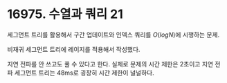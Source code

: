 # 16975. 수열과 쿼리 21

세그먼트 트리를 활용해서 구간 업데이트와 인덱스 쿼리를 $O(logN)$에 시행하는 문제.

비재귀 세그먼트 트리에 레이지를 적용해서 작성했다.

지연 전파를 안 쓰고도 풀 수 있다고 한다. 실제로 문제의 시간 제한은 2초이고 지연 전파 세그먼트 트리는 48ms로 굉장히 시간 제한이 널널하다.
